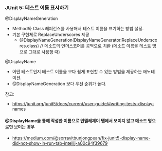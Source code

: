 ### JUnit 5: 테스트 이름 표시하기 

@DisplayNameGeneration
 - Method와 Class 레퍼런스를 사용해서 테스트 이름을 표기하는 방법 설정.
 - 기본 구현체로 ReplaceUnderscores 제공
   - @DisplayNameGeneration(DisplayNameGenerator.ReplaceUnderscores.class) // 메소드의 언더스코어를 공백으로 치환 (메소드 이름을 테스트 명으로 그대로 사용항 때)

@DisplayName
 - 어떤 테스트인지 테스트 이름을 보다 쉽게 표현할 수 있는 방법을 제공하는 애노테이션.
 - @DisplayNameGeneration 보다 우선 순위가 높다.

참고:
 - https://junit.org/junit5/docs/current/user-guide/#writing-tests-display-names

####  @DisplayName을 통해 작성한 이름으로 인텔레제이 탭에서 보이지 않고 메소드 명으로만 보이는 경우
- https://medium.com/@sorravitbunjongpean/fix-junit5-display-name-did-not-show-in-run-tab-intellij-a00c94f39679